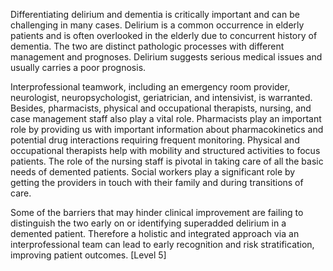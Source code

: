 Differentiating delirium and dementia is critically important and can be challenging in many cases. Delirium is a common occurrence in elderly patients and is often overlooked in the elderly due to concurrent history of dementia. The two are distinct pathologic processes with different management and prognoses. Delirium suggests serious medical issues and usually carries a poor prognosis.

Interprofessional teamwork, including an emergency room provider, neurologist, neuropsychologist, geriatrician, and intensivist, is warranted. Besides, pharmacists, physical and occupational therapists, nursing, and case management staff also play a vital role. Pharmacists play an important role by providing us with important information about pharmacokinetics and potential drug interactions requiring frequent monitoring. Physical and occupational therapists help with mobility and structured activities to focus patients. The role of the nursing staff is pivotal in taking care of all the basic needs of demented patients. Social workers play a significant role by getting the providers in touch with their family and during transitions of care.

Some of the barriers that may hinder clinical improvement are failing to distinguish the two early on or identifying superadded delirium in a demented patient. Therefore a holistic and integrated approach via an interprofessional team can lead to early recognition and risk stratification, improving patient outcomes. [Level 5]